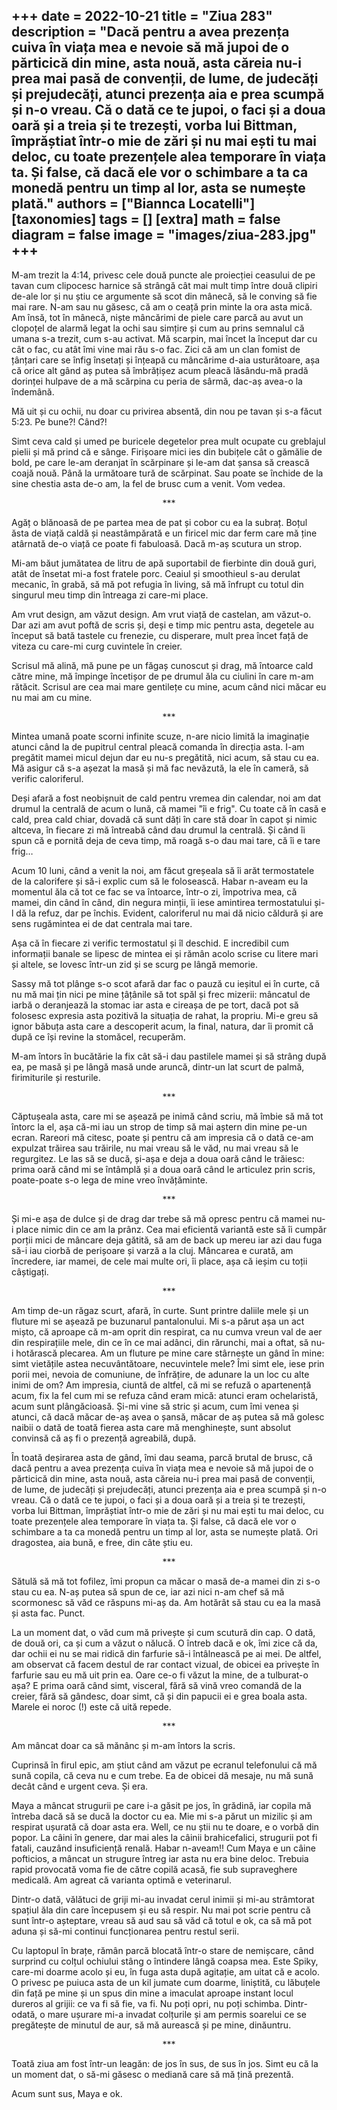 
+++
date = 2022-10-21
title = "Ziua 283"
description = "Dacă pentru a avea prezența cuiva în viața mea e nevoie să mă jupoi de o părticică din mine, asta nouă, asta căreia nu-i prea mai pasă de convenții, de lume, de judecăți și prejudecăți, atunci prezența aia e prea scumpă și n-o vreau. Că o dată ce te jupoi, o faci și a doua oară și a treia și te trezești, vorba lui Bittman, împrăștiat într-o mie de zări și nu mai ești tu mai deloc, cu toate prezențele alea temporare în viața ta. Și false, că dacă ele vor o schimbare a ta ca monedă pentru un timp al lor, asta se numește plată."
authors = ["Biannca Locatelli"]
[taxonomies]
tags = []
[extra]
math = false
diagram = false
image = "images/ziua-283.jpg"
+++
---

M-am trezit la 4:14, privesc cele două puncte ale proiecției ceasului de pe tavan cum clipocesc harnice să strângă cât mai mult timp între două clipiri de-ale lor și nu știu ce argumente să scot din mânecă, să le conving să fie mai rare. N-am sau nu găsesc, că am o ceață prin minte la ora asta mică. Am însă, tot în mânecă, niște mâncărimi de piele care parcă au avut un clopoțel de alarmă legat la ochi sau simțire și cum au prins semnalul că umana s-a trezit, cum s-au activat. Mă scarpin, mai încet la început dar cu cât o fac, cu atât îmi vine mai rău s-o fac. Zici că am un clan fomist de țânțari care se înfig însetați și înțeapă cu mâncărime d-aia usturătoare, așa că orice alt gând aș putea să îmbrățișez acum pleacă lăsându-mă pradă dorinței hulpave de a mă scărpina cu peria de sârmă, dac-aș avea-o la îndemână.

Mă uit și cu ochii, nu doar cu privirea absentă, din nou pe tavan și s-a făcut 5:23. Pe bune?! Când?!

Simt ceva cald și umed pe buricele degetelor prea mult ocupate cu greblajul pielii și mă prind că e sânge. Firișoare mici ies din bubițele cât o gămălie de bold, pe care le-am deranjat în scărpinare și le-am dat șansa să crească coajă nouă. Până la următoare tură de scărpinat. Sau poate se închide de la sine chestia asta de-o am, la fel de brusc cum a venit. Vom vedea.

<p style="text-align: center;">***</p>

Agăț o blănoasă de pe partea mea de pat și cobor cu ea la subraț. Boțul ăsta de viață caldă și neastâmpărată e un firicel mic dar ferm care mă ține atârnată de-o viață ce poate fi fabuloasă. Dacă m-aș scutura un strop.

Mi-am băut jumătatea de litru de apă suportabil de fierbinte din două guri, atât de însetat mi-a fost fratele porc. Ceaiul și smoothieul s-au derulat mecanic, în grabă, să mă pot refugia în living, să mă înfrupt cu totul din singurul meu timp din întreaga zi care-mi place.

Am vrut design, am văzut design. Am vrut viață de castelan, am văzut-o. Dar azi am avut poftă de scris și, deși e timp mic pentru asta, degetele au început să bată tastele cu frenezie, cu disperare, mult prea încet față de viteza cu care-mi curg cuvintele în creier.

Scrisul mă alină, mă pune pe un făgaș cunoscut și drag, mă întoarce cald către mine, mă împinge încetișor de pe drumul ăla cu ciulini în care m-am rătăcit. Scrisul are cea mai mare gentilețe cu mine, acum când nici măcar eu nu mai am cu mine.

<p style="text-align: center;">***</p>

Mintea umană poate scorni infinite scuze, n-are nicio limită la imaginație atunci când la de pupitrul central pleacă comanda în direcția asta. I-am pregătit mamei micul dejun dar eu nu-s pregătită, nici acum, să stau cu ea. Mă asigur că s-a așezat la masă și mă fac nevăzută, la ele în cameră, să verific caloriferul.

Deși afară a fost neobișnuit de cald pentru vremea din calendar, noi am dat drumul la centrală de acum o lună, că mamei "îi e frig". Cu toate că în casă e cald, prea cald chiar, dovadă că sunt dăți în care stă doar în capot și nimic altceva, în fiecare zi mă întreabă când dau drumul la centrală. Și când îi spun că e pornită deja de ceva timp, mă roagă s-o dau mai tare, că îi e tare frig…

Acum 10 luni, când a venit la noi, am făcut greșeala să îi arăt termostatele de la calorifere și să-i explic cum să le folosească. Habar n-aveam eu la momentul ăla că tot ce fac se va întoarce, într-o zi, împotriva mea, că mamei, din când în când, din negura minții, îi iese amintirea termostatului și-l dă la refuz, dar pe închis. Evident, caloriferul nu mai dă nicio căldură și are sens rugămintea ei de dat centrala mai tare.

Așa că în fiecare zi verific termostatul și îl deschid. E incredibil cum informații banale se lipesc de mintea ei și rămân acolo scrise cu litere mari și altele, se lovesc într-un zid și se scurg pe lângă memorie.

Sassy mă tot plânge s-o scot afară dar fac o pauză cu ieșitul ei în curte, că nu mă mai țin nici pe mine țâțânile să tot spăl și frec mizerii: mâncatul de iarbă o deranjează la stomac iar asta e cireașa de pe tort, dacă pot să folosesc expresia asta pozitivă la situația de rahat, la propriu. Mi-e greu să ignor băbuța asta care a descoperit acum, la final, natura, dar îi promit că după ce își revine la stomăcel, recuperăm.

M-am întors în bucătărie la fix cât să-i dau pastilele mamei și să strâng după ea, pe masă și pe lângă masă unde aruncă, dintr-un lat scurt de palmă, firimiturile și resturile.

<p style="text-align: center;">***</p>

Căptușeala asta, care mi se așează pe inimă când scriu, mă îmbie să mă tot întorc la el, așa că-mi iau un strop de timp să mai aștern din mine pe-un ecran. Rareori mă citesc, poate și pentru că am impresia că o dată ce-am expulzat trăirea sau trăirile, nu mai vreau să le văd, nu mai vreau să le regurgitez. Le las să se ducă, și-așa e deja a doua oară când le trăiesc: prima oară când mi se întâmplă și a doua oară când le articulez prin scris, poate-poate s-o lega de mine vreo învățăminte.

<p style="text-align: center;">***</p>

Și mi-e așa de dulce și de drag dar trebe să mă opresc pentru că mamei nu-i place nimic din ce am la prânz. Cea mai eficientă variantă este să îi cumpăr porții mici de mâncare deja gătită, să am de back up mereu iar azi dau fuga să-i iau ciorbă de perișoare și varză a la cluj. Mâncarea e curată, am încredere, iar mamei, de cele mai multe ori, îi place, așa că ieșim cu toții câștigați.

<p style="text-align: center;">***</p>

Am timp de-un răgaz scurt, afară, în curte. Sunt printre daliile mele și un fluture mi se așează pe buzunarul pantalonului. Mi s-a părut așa un act mișto, că aproape că m-am oprit din respirat, ca nu cumva vreun val de aer din respirațiile mele, din ce în ce mai adânci, din rărunchi, mai a oftat, să nu-i hotărască plecarea. Am un fluture pe mine care stârnește un gând în mine: simt vietățile astea necuvântătoare, necuvintele mele? Îmi simt ele, iese prin porii mei, nevoia de comuniune, de înfrățire, de adunare la un loc cu alte inimi de om? Am impresia, ciuntă de altfel, că mi se refuză o apartenență acum, fix la fel cum mi se refuza când eram mică: atunci eram ochelaristă, acum sunt plângăcioasă. Și-mi vine să stric și acum, cum îmi venea și atunci, că dacă măcar de-aș avea o șansă, măcar de aș putea să mă golesc naibii o dată de toată fierea asta care mă menghinește, sunt absolut convinsă că aș fi o prezență agreabilă, după.

În toată deșirarea asta de gând, îmi dau seama, parcă brutal de brusc, că dacă pentru a avea prezența cuiva în viața mea e nevoie să mă jupoi de o părticică din mine, asta nouă, asta căreia nu-i prea mai pasă de convenții, de lume, de judecăți și prejudecăți, atunci prezența aia e prea scumpă și n-o vreau. Că o dată ce te jupoi, o faci și a doua oară și a treia și te trezești, vorba lui Bittman, împrăștiat într-o mie de zări și nu mai ești tu mai deloc, cu toate prezențele alea temporare în viața ta. Și false, că dacă ele vor o schimbare a ta ca monedă pentru un timp al lor, asta se numește plată. Ori dragostea, aia bună, e free, din câte știu eu.

<p style="text-align: center;">***</p>

Sătulă să mă tot fofilez, îmi propun ca măcar o masă de-a mamei din zi s-o stau cu ea. N-aș putea să spun de ce, iar azi nici n-am chef să mă scormonesc să văd ce răspuns mi-aș da. Am hotărât să stau cu ea la masă și asta fac. Punct.

La un moment dat, o văd cum mă privește și cum scutură din cap. O dată, de două ori, ca și cum a văzut o nălucă. O întreb dacă e ok, îmi zice că da, dar ochii ei nu se mai ridică din farfurie să-i întâlnească pe ai mei. De altfel, am observat că facem destul de rar contact vizual, de obicei ea privește în farfurie sau eu mă uit prin ea. Oare ce-o fi văzut la mine, de a tulburat-o așa? E prima oară când simt, visceral, fără să vină vreo comandă de la creier, fără să gândesc, doar simt, că și din papucii ei e grea boala asta. Marele ei noroc (!) este că uită repede.

<p style="text-align: center;">***</p>

Am mâncat doar ca să mănânc și m-am întors la scris.

Cuprinsă în firul epic, am știut când am văzut pe ecranul telefonului că mă sună copila, că ceva nu e cum trebe. Ea de obicei dă mesaje, nu mă sună decât când e urgent ceva. Și era.

Maya a mâncat strugurii pe care i-a găsit pe jos, în grădină, iar copila mă întreba dacă să se ducă la doctor cu ea. Mie mi s-a părut un mizilic și am respirat ușurată că doar asta era. Well, ce nu știi nu te doare, e o vorbă din popor. La câini în genere, dar mai ales la câinii brahicefalici, strugurii pot fi fatali, cauzând insuficiență renală. Habar n-aveam!! Cum Maya e un câine pofticios, a mâncat un strugure întreg iar asta nu era bine deloc. Trebuia rapid provocată voma fie de către copilă acasă, fie sub supraveghere medicală. Am agreat că varianta optimă e veterinarul.

Dintr-o dată, vălătuci de griji mi-au invadat cerul inimii și mi-au strâmtorat spațiul ăla din care începusem și eu să respir. Nu mai pot scrie pentru că sunt într-o așteptare, vreau să aud sau să văd că totul e ok, ca să mă pot aduna și să-mi continui funcționarea pentru restul serii.

Cu laptopul în brațe, rămân parcă blocată într-o stare de nemișcare, când surprind cu colțul ochiului stâng o întindere lângă coapsa mea. Este Spiky, care-mi doarme acolo și eu, în fuga asta după agitație, am uitat că e acolo. O privesc pe puiuca asta de un kil jumate cum doarme, liniștită, cu lăbuțele din față pe mine și un spus din mine a imaculat aproape instant locul dureros al grijii: ce va fi să fie, va fi. Nu poți opri, nu poți schimba. Dintr-odată, o mare ușurare mi-a invadat colțurile și am permis soarelui ce se pregătește de minutul de aur, să mă aurească și pe mine, dinăuntru.

<p style="text-align: center;">***</p>

Toată ziua am fost într-un leagăn: de jos în sus, de sus în jos. Simt eu că la un moment dat, o să-mi găsesc o mediană care să mă țină prezentă.

Acum sunt sus, Maya e ok.
